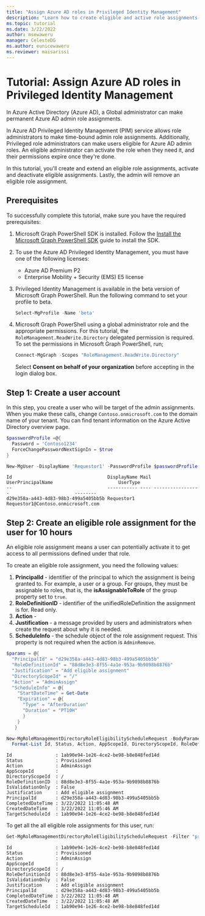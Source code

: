 ```yaml
---
title: "Assign Azure AD roles in Privileged Identity Management"
description: "Learn how to create eligible and active role assignments in Azure AD Privileged Identity Management using Microsoft Graph PowerShell"
ms.topic: tutorial
ms.date: 3/22/2022
author: msewaweru
manager: CelesteDG
ms.author: eunicewaweru
ms.reviewer: maisarissi
---
```


# Tutorial: Assign Azure AD roles in Privileged Identity Management

In Azure Active Directory (Azure AD), a Global administrator can make permanent Azure AD admin role assignments.

In Azure AD Privileged Identity Management (PIM) service allows role administrators to make time-bound admin role assignments. Additionally, Privileged role administrators can make users eligible for Azure AD admin roles. An eligible administrator can activate the role when they need it, and their permissions expire once they're done.

In this tutorial, you'll create and extend an eligible role assignments, activate and deactivate eligible assignments. Lastly, the admin will remove an eligible role assignment.

## Prerequisites

To successfully complete this tutorial, make sure you have the required prerequisites:

1. Microsoft Graph PowerShell SDK is installed. Follow the [Install the Microsoft Graph PowerShell SDK](../graph-powershell-1.0/installation.md) guide to install the SDK.  
1. To use the Azure AD Privileged Identity Management, you must have one of the following licenses:
    - Azure AD Premium P2
    - Enterprise Mobility + Security (EMS) E5 license
1. Privileged Identity Management is available in the beta version of Microsoft Graph PowerShell. Run the following command to set your profile to beta.

      ```powershell
      Select-MgProfile -Name 'beta'
      ```

1. Microsoft Graph PowerShell using a global administrator role and the appropriate permissions. For this tutorial, the `RoleManagement.ReadWrite.Directory` delegated permission is required. To set the permissions in Microsoft Graph PowerShell, run;

    ```powershell
    Connect-MgGraph -Scopes "RoleManagement.ReadWrite.Directory"
    ```

    Select **Consent on behalf of your organization** before accepting in the login dialog box.

## Step 1: Create a user account

In this step, you create a user who will be target of the admin assignments. When you make these calls, change `Contoso.onmicrosoft.com` to the domain name of your tenant. You can find tenant information on the Azure Active Directory overview page.

```powershell
$passwordProfile =@{
  Password = 'Contoso1234'
  ForceChangePasswordNextSignIn = $true
}

New-MgUser -DisplayName 'Requestor1' -PasswordProfile $passwordProfile -AccountEnabled -MailNickName 'Requestor1' -UserPrincipalName 'Requestor1@Contoso.onmicrosoft.com'
```

```Output
Id                                   DisplayName Mail UserPrincipalName                        UserType
--                                   ----------- ---- -----------------                        --------
d29e358a-a443-4d83-98b3-499a5405bb5b Requestor1       Requestor1@Contoso.onmicrosoft.com
```

## Step 2: Create an eligible role assignment for the user for 10 hours

An eligible role assignment means a user can potentially activate it to get access to all permissions defined under that role.

To create an eligible role assignment, you need the following values:

1. **PrincipalId** - identifier of the principal to which the assignment is being granted to. For example, a user or a group. For groups, they must be assignable to roles, that is, the **isAssignableToRole** of the group property set to `true`.
1. **RoleDefinitionID** - identifier of the unifiedRoleDefinition the assignment is for. Read only.
1. **Action** - 
1. **Justification** - a message provided by users and administrators when create the request about why it is needed.
1. **ScheduleInfo** - the schedule object of the role assignment request. This property is not required when the action is `AdminRemove`.
 
```powershell
$params = @{
  "PrincipalId" = "d29e358a-a443-4d83-98b3-499a5405bb5b"
  "RoleDefinitionId" = "88d8e3e3-8f55-4a1e-953a-9b9898b8876b"
  "Justification" = "Add eligible assignment"
  "DirectoryScopeId" = "/"
  "Action" = "AdminAssign"
  "ScheduleInfo" = @{
    "StartDateTime" = Get-Date
    "Expiration" = @{
      "Type" = "AfterDuration"
      "Duration" = "PT10H"
      }
    }
   }

New-MgRoleManagementDirectoryRoleEligibilityScheduleRequest -BodyParameter $params | 
  Format-List Id, Status, Action, AppScopeId, DirectoryScopeId, RoleDefinitionId IsValidationOnly, Justification, PrincipalId, CompletedDateTime, CreatedDateTime
```

```Output
Id                : 1ab90e94-1e26-4ce2-be98-b8e848fed14d
Status            : Provisioned
Action            : AdminAssign
AppScopeId        :
DirectoryScopeId  : /
RoleDefinitionID  : 88d8e3e3-8f55-4a1e-953a-9b9898b8876b
IsValidationOnly  : False
Justification     : Add eligible assignment
PrincipalId       : d29e358a-a443-4d83-98b3-499a5405bb5b
CompletedDateTime : 3/22/2022 11:05:48 AM
CreatedDateTime   : 3/22/2022 11:05:46 AM
TargetScheduleId  : 1ab90e94-1e26-4ce2-be98-b8e848fed14d
```

To get all the all eligible role assignments for this user, run:

```powershell
Get-MgRoleManagementDirectoryRoleEligibilityScheduleRequest -Filter "principalId eq 'd29e358a-a443-4d83-98b3-499a5405bb5b'" |   Format-List  Id, Status, Action, AppScopeId, DirectoryScopeId, RoleDefinitionId, IsValidationOnly, Justification, PrincipalId, CompletedDateTime, CreatedDateTime, TargetScheduleID
```

```Output
Id                : 1ab90e94-1e26-4ce2-be98-b8e848fed14d
Status            : Provisioned
Action            : AdminAssign
AppScopeId        :
DirectoryScopeId  : /
RoleDefinitionId  : 88d8e3e3-8f55-4a1e-953a-9b9898b8876b
IsValidationOnly  : False
Justification     : Add eligible assignment
PrincipalId       : d29e358a-a443-4d83-98b3-499a5405bb5b
CompletedDateTime : 3/22/2022 11:05:48 AM
CreatedDateTime   : 3/22/2022 11:05:48 AM
TargetScheduleId  : 1ab90e94-1e26-4ce2-be98-b8e848fed14d
```
